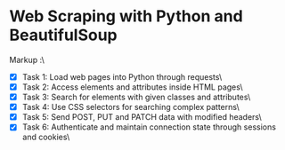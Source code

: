 # Web Scraping with Python and BeautifulSoup
 Markup :\
- [x] Task 1: Load web pages into Python through requests\
- [x] Task 2: Access elements and attributes inside HTML pages\
- [x] Task 3: Search for elements with given classes and attributes\
- [x] Task 4: Use CSS selectors for searching complex patterns\
- [x] Task 5: Send POST, PUT and PATCH data with modified headers\
- [x] Task 6: Authenticate and maintain connection state through sessions and cookies\
